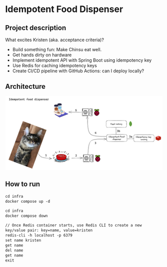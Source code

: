 # Idempotent Food Dispenser

## Project description
What excites Kristen (aka. acceptance criteria)?
- Build something fun: Make Chinsu eat well. 
- Get hands dirty on hardware
- Implement idempotent API with Spring Boot using idempotency key
- Use Redis for caching idempotency keys
- Create CI/CD pipeline with GitHub Actions: can I deploy locally?

## Architecture

![img.png](doc/architecture.png)

## How to run
```shell
cd infra
docker compose up -d
```

```shell
cd infra
docker compose down
```

```shell
// Once Redis container starts, use Redis CLI to create a new key/value pair: key=name, value=kristen
redis-cli -h localhost -p 6379
set name kristen
get name
del name
get name
exit
```
